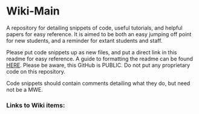 # Wiki-Main
A repository for detailing snippets of code, useful tutorials, and helpful papers for easy reference. It is aimed to be both an easy jumping off point for new students, and a reminder for extant students and staff.

Please put code snippets up as new files, and put a direct link in this readme for easy reference. A guide to formatting the readme can be found [HERE](https://guides.github.com/features/mastering-markdown/). Please be aware, this GitHub is PUBLIC. Do not put any proprietary code on this repository. 

Code snippets should contain comments detailing what they do, but need not be a MWE.

### Links to Wiki items:
